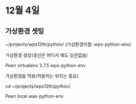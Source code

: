 # 12월 4일

## 가상환경 셋팅

~/projects/wps12th/python/     (가상환경이름: wps-python-env)





가상환경 생성(생선은 어디서 해도 상관없음)

Peen virtualenv 3.7.5 wps-python-env





가상환경을 적용(적용하는 위치는 중요)

cd ~/projects/wps12th/python/

Peen local was-python-env